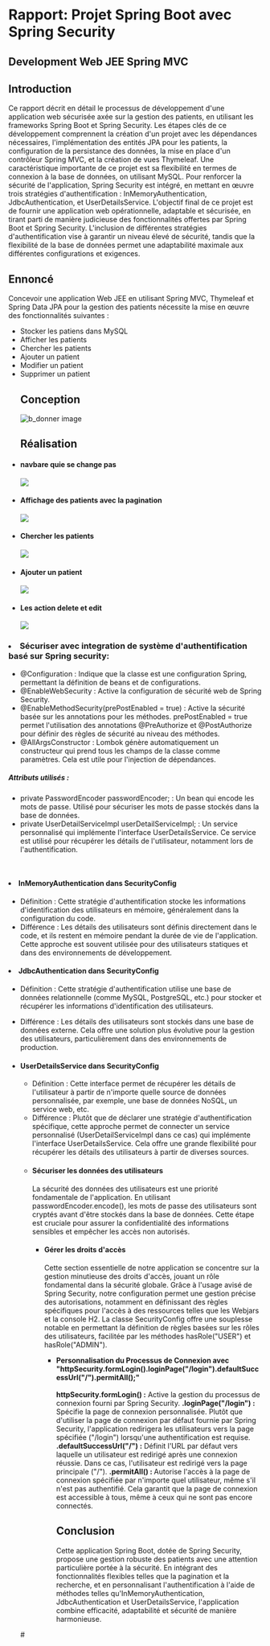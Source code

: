 
<h1>Rapport: Projet Spring Boot avec Spring Security</h1>
<h2>Development Web JEE Spring MVC</h2>
<h2>Introduction</h2>
<p>
Ce rapport décrit en détail le processus de développement d'une application web sécurisée axée sur la gestion des patients, en utilisant les frameworks Spring Boot et Spring Security. Les étapes clés de ce développement comprennent la création d'un projet avec les dépendances nécessaires, l'implémentation des entités JPA pour les patients, la configuration de la persistance des données, la mise en place d'un contrôleur Spring MVC, et la création de vues Thymeleaf.
Une caractéristique importante de ce projet est sa flexibilité en termes de connexion à la base de données, on utilisant MySQL. Pour renforcer la sécurité de l'application, Spring Security est intégré, en mettant en œuvre trois stratégies d'authentification : InMemoryAuthentication, JdbcAuthentication, et UserDetailsService.
L'objectif final de ce projet est de fournir une application web opérationnelle, adaptable et sécurisée, en tirant parti de manière judicieuse des fonctionnalités offertes par Spring Boot et Spring Security. L'inclusion de différentes stratégies d'authentification vise à garantir un niveau élevé de sécurité, tandis que la flexibilité de la base de données permet une adaptabilité maximale aux différentes configurations et exigences.
</p>
<h2>Ennoncé</h2>
<p>
Concevoir une application Web JEE en utilisant Spring MVC, Thymeleaf et Spring Data JPA pour la gestion des patients nécessite la mise en œuvre des fonctionnalités suivantes :
</p>
<ul>
<li>Stocker les patiens dans MySQL</li>
<li>Afficher les patients</li>
<li>Chercher les patients</li>
<li>Ajouter un patient</li>
<li>Modifier un patient</li>
<li>Supprimer un patient</li>

</ul>
<ul>
<h2>Conception</h2>
<img src="captures/b_donner.png" alt="b_donner image">
<h2>Réalisation</h2>

<h4><li>navbare quie se change pas</li></h4>
<img src="captures/navbare.png">
<h4><li>Affichage des patients avec la pagination</li></h4>
<img src="captures/Liste patient.png">
<h4><li>Chercher les patients</li></h4>
<img src="captures/Barre de recherche.png">
<h4><li>Ajouter un patient</li></h4>
<img src="captures/Formulaire d'add.png">

<h4><li>Les action delete et edit</li></h4>
<img src="captures/Action_delete_edit.png">
</ul>
<h3>
<li>Sécuriser  avec integration de système d'authentification basé sur Spring security: 
</li>
</h3>
<ul>
<li>
@Configuration : Indique que la classe est une configuration Spring, permettant la définition de beans et de configurations.
</li>
<li>
@EnableWebSecurity : Active la configuration de sécurité web de Spring Security.
</li>
<li>
@EnableMethodSecurity(prePostEnabled = true) : Active la sécurité basée sur les annotations pour les méthodes. prePostEnabled = true permet l'utilisation des annotations @PreAuthorize et @PostAuthorize pour définir des règles de sécurité au niveau des méthodes.
</li>
<li>
@AllArgsConstructor : Lombok génère automatiquement un constructeur qui prend tous les champs de la classe comme paramètres. Cela est utile pour l'injection de dépendances.
</li>
</ul>
<h5>Attributs utilisés :</h5>
<ul>
<li>
private PasswordEncoder passwordEncoder; : Un bean qui encode les mots de passe. Utilisé pour sécuriser les mots de passe stockés dans la base de données.
</li>
<li>
private UserDetailServiceImpl userDetailServiceImpl; : Un service personnalisé qui implémente l'interface UserDetailsService. Ce service est utilisé pour récupérer les détails de l'utilisateur, notamment lors de l'authentification.
</li>
</ul>
<br>

<h4><li>InMemoryAuthentication dans SecurityConfig</li></h4>
<ul>
<li>
Définition : Cette stratégie d'authentification stocke les informations d'identification des utilisateurs en mémoire, généralement dans la configuration du code.
</li>
<li>
Différence : Les détails des utilisateurs sont définis directement dans le code, et ils restent en mémoire pendant la durée de vie de l'application. Cette approche est souvent utilisée pour des utilisateurs statiques et dans des environnements de développement.
</li>

</ul>

<h4><li>JdbcAuthentication dans SecurityConfig</li></h4>
<ul>
<li>
Définition : Cette stratégie d'authentification utilise une base de données relationnelle (comme MySQL, PostgreSQL, etc.) pour stocker et récupérer les informations d'identification des utilisateurs.
</li>
<li>

Différence : Les détails des utilisateurs sont stockés dans une base de données externe. Cela offre une solution plus évolutive pour la gestion des utilisateurs, particulièrement dans des environnements de production.
</li>

<h4><li>UserDetailsService dans SecurityConfig</li></h4>
<ul>
<li>
Définition : Cette interface permet de récupérer les détails de l'utilisateur à partir de n'importe quelle source de données personnalisée, par exemple, une base de données NoSQL, un service web, etc.
</li>

<li>
Différence : Plutôt que de déclarer une stratégie d'authentification spécifique, cette approche permet de connecter un service personnalisé (UserDetailServiceImpl dans ce cas) qui implémente l'interface UserDetailsService. Cela offre une grande flexibilité pour récupérer les détails des utilisateurs à partir de diverses sources.
</li>

<h4><li>Sécuriser les données des utilisateurs</li></h4>
<p>
 La sécurité des données des utilisateurs est une priorité fondamentale de l'application. En utilisant passwordEncoder.encode(), les mots de passe des utilisateurs sont cryptés avant d'être stockés dans la base de données. Cette étape est cruciale pour assurer la confidentialité des informations sensibles et empêcher les accès non autorisés.
</p>
<ul>


<h4><li>Gérer les droits d'accès</li></h4>
<p>
Cette section essentielle de notre application se concentre sur la gestion minutieuse des droits d'accès, jouant un rôle fondamental dans la sécurité globale. Grâce à l'usage avisé de Spring Security, notre configuration permet une gestion précise des autorisations, notamment en définissant des règles spécifiques pour l'accès à des ressources telles que les Webjars et la console H2. La classe SecurityConfig offre une souplesse notable en permettant la définition de règles basées sur les rôles des utilisateurs, facilitée par les méthodes hasRole("USER") et hasRole("ADMIN").
</p>
<ul>
<strong>
<li>
Personnalisation du Processus de Connexion avec "httpSecurity.formLogin().loginPage("/login").defaultSuccessUrl("/").permitAll();" </li>
</strong>
<br>
<strong>httpSecurity.formLogin() :</strong> Active la gestion du processus de connexion fourni par Spring Security.
<strong> .loginPage("/login") : </strong>  Spécifie la page de connexion personnalisée. Plutôt que d'utiliser la page de connexion par défaut fournie par Spring Security, l'application redirigera les utilisateurs vers la page spécifiée ("/login") lorsqu'une authentification est requise.
<strong> .defaultSuccessUrl("/") :</strong>  Définit l'URL par défaut vers laquelle un utilisateur est redirigé après une connexion réussie. Dans ce cas, l'utilisateur est redirigé vers la page principale ("/").
<strong> .permitAll() : </strong> Autorise l'accès à la page de connexion spécifiée par n'importe quel utilisateur, même s'il n'est pas authentifié. Cela garantit que la page de connexion est accessible à tous, même à ceux qui ne sont pas encore connectés.
<h2>Conclusion</h2>
<p>
Cette application Spring Boot, dotée de Spring Security, propose une gestion robuste des patients avec une attention particulière portée à la sécurité. En intégrant des fonctionnalités flexibles telles que la pagination et la recherche, et en personnalisant l'authentification à l'aide de méthodes telles qu'InMemoryAuthentication, JdbcAuthentication et UserDetailsService, l'application combine efficacité, adaptabilité et sécurité de manière harmonieuse.
</p>
</ul>
</ul>
</ul>
#